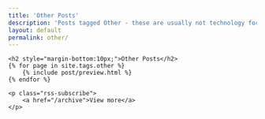 ```yaml
---
title: 'Other Posts'
description: 'Posts tagged Other - these are usually not technology focused posts, and focus on some other facet of our brilliant world.'
layout: default
permalink: other/
---
```


<div class="posts markdown-body">

    <h2 style="margin-bottom:10px;">Other Posts</h2>
    {% for page in site.tags.other %}
        {% include post/preview.html %}
    {% endfor %}

    <p class="rss-subscribe">
        <a href="/archive">View more</a>
    </p>

</div>
